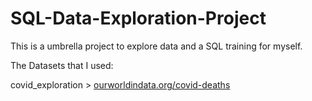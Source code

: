# SQL-Data-Exploration-Project

This is a umbrella project to explore data and a SQL training for myself.

The Datasets that I used:

covid_exploration > [ourworldindata.org/covid-deaths](ourworldindata.org/covid-deaths)
